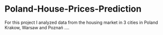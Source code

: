 # Poland-House-Prices-Prediction

For this project I analyzed data from the housing market in 3 cities in Poland Krakow, Warsaw and Poznań ....

